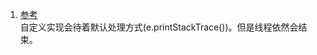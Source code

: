 1. [参考](https://examples.javacodegeeks.com/core-java/threads/uncaughtexceptionhandler/thread-uncaughtexceptionhandler-example/)     
  自定义实现会待着默认处理方式(e.printStackTrace())。但是线程依然会结束。     
